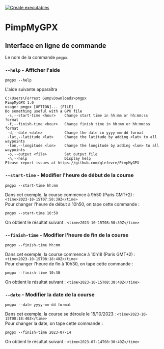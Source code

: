[![Create executables](https://github.com/qlefevre/PimpMyGPX/actions/workflows/create-release.yml/badge.svg)](https://github.com/qlefevre/PimpMyGPX/actions/workflows/create-release.yml)

# PimpMyGPX

## Interface en ligne de commande

Le nom de la commande `pmgpx`.

### `--help` - Afficher l'aide
```console
pmgpx --help
```
L'aide suivante apparaîtra
```
C:\Users\Forrest Gump\Downloads>pmgpx
PimpMyGPX 1.0
usage: pmgpx [OPTION]... [FILE]
Do something useful with a GPX file
 -s,--start-time <hour>    Change start time in hh:mm or hh:mm:ss format
 -f,--finish-time <hour>   Change finish time in hh:mm or hh:mm:ss format
 -d,--date <date>          Change the date in yyyy-mm-dd format
 -lat,--latitude <lat>     Change the latitude by adding <lat> to all waypoints
 -lon,--longitude <lon>    Change the longitude by adding <lon> to all waypoints
 -o,--output <file>        Set output file
 -h,--help                 Display help
Please report issues at https://github.com/qlefevre/PimpMyGPX
```

### `--start-time` - Modifier l'heure de début de la course
```console
pmgpx --start-time hh:mm
```
Dans cet exemple, la course commence à 9h50 (Paris GMT+2) : `<time>2023-10-15T07:50:39Z</time>`  
Pour changer l'heure de début à 10h50, on tape cette commande :
```
pmgpx --start-time 10:50
```
On obtient le résultat suivant : `<time>2023-10-15T08:50:39Z</time>`

### `--finish-time` - Modifier l'heure de fin de la course
```console
pmgpx --finish-time hh:mm
```
Dans cet exemple, la course commence à 10h18 (Paris GMT+2) : `<time>2023-10-15T08:18:40Z</time>`  
Pour changer l'heure de fin à 10h30, on tape cette commande :
```console
pmgpx --finish-time 10:30
```
On obtient le résultat suivant : `<time>2023-10-15T08:30:40Z</time>`

### `--date` - Modifier la date de la course
```console
pmgpx --date yyyy-mm-dd format
```
Dans cet exemple, la course se déroule le 15/10/2023 : `<time>2023-10-15T08:18:40Z</time>`  
Pour changer la date, on tape cette commande :
```console
pmgpx --finish-time 2023-07-14
```
On obtient le résultat suivant : `<time>2023-07-14T08:30:40Z</time>`
